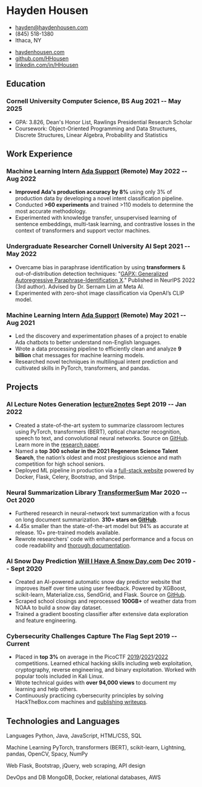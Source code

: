 <!-- The (first) h1 will be used as the <title> of the HTML page -->
# Hayden Housen

<!-- The unordered list immediately after the h1 will be formatted on a single
line. It is intended to be used for contact details -->
- <hayden@haydenhousen.com>
- (845) 518-1380
- Ithaca, NY

<!-- Social Links -->
- [haydenhousen.com](https://haydenhousen.com)
- [github.com/HHousen](https://github.com/HHousen)
- [linkedin.com/in/HHousen](https://linkedin.com/in/HHousen)

<!-- The paragraph after the h1 and ul and before the first h2 is optional. It
is intended to be used for a short summary. -->

## Education

### <span>Cornell University</span> <span><span>Computer Science, BS</span> <span>Aug 2021 -- May 2025</span></span>

- GPA: 3.826, Dean's Honor List, Rawlings Presidential Research Scholar
- Coursework: Object-Oriented Programming and Data Structures, Discrete Structures, Linear Algebra, Probability and Statistics

## Work Experience

<!-- You have to wrap the "left" and "right" half of these headings in spans by
hand -->
### <span>Machine Learning Intern</span> <span><span><a href="https://ada.cx">Ada Support</a> (Remote)</span> <span>May 2022 -- Aug 2022</span></span>

- **Improved Ada's production accuracy by 8%** using only 3% of production data by developing a novel intent classification pipeline.
- Conducted **>60 experiments** and trained >110 models to determine the most accurate methodology.
- Experimented with knowledge transfer, unsupervised learning of sentence embeddings, multi-task learning, and contrastive losses in the context of transformers and support vector machines.

### <span>Undergraduate Researcher</span> <span><span>Cornell University AI</span> <span>Sept 2021 -- May 2022</span></span>

- Overcame bias in paraphrase identification by using **transformers** & out-of-distribution detection techniques: "[GAPX: Generalized](https://haydenhousen.com/media/GAPX.pdf) [Autoregressive Paraphrase-Identification X](https://haydenhousen.com/media/GAPX.pdf)." Published in NeurIPS 2022 (3rd author). Advised by Dr. Sernam Lim at Meta AI.
- Experimented with zero-shot image classification via OpenAI’s CLIP model.

### <span>Machine Learning Intern</span> <span><span><a href="https://ada.cx">Ada Support</a> (Remote)</span> <span>May 2021 -- Aug 2021</span></span>

- Led the discovery and experimentation phases of a project to enable Ada chatbots to better understand non-English languages.
- Wrote a data processing pipeline to efficiently clean and analyze **9 billion** chat messages for machine learning models.
- Researched novel techniques in multilingual intent prediction and cultivated skills in PyTorch, transformers, and pandas.

## Projects

### <span>AI Lecture Notes Generation</span> <span><span><a href="https://haydenhousen.com/projects/lecture2notes/">lecture2notes</a></span> <span>Sept 2019 -- Jan 2022</span></span>

- Created a state-of-the-art system to summarize classroom lectures using PyTorch, transformers (BERT), optical character recognition, speech to text, and convolutional neural networks. Source on [GitHub](https://github.com/HHousen/lecture2notes/). Learn more in the [research paper](https://haydenhousen.com/media/lecture2notes-paper-v1.pdf).
- Named a **top 300 scholar in the 2021 Regeneron Science Talent Search**, the nation’s oldest and most prestigious science and math competition for high school seniors.
- Deployed ML pipeline in production via a [full-stack website](https://lecture2notes.com/) powered by Docker, Flask, Celery, Bootstrap, and Stripe.

### <span>Neural Summarization Library</span> <span><span><a href="https://github.com/HHousen/TransformerSum">TransformerSum</a></span> <span>Mar 2020 -- Oct 2020</span></span>

- Furthered research in neural-network text summarization with a focus on long document summarization. **310+ stars on [GitHub](https://github.com/HHousen/TransformerSum)**.
- 4.45x smaller than the state-of-the-art model but 94% as accurate at release. 10+ pre-trained models available.
- Rewrote researchers' code with enhanced performance and a focus on code readability and [thorough documentation](https://transformersum.readthedocs.io/en/latest/).

### <span>AI Snow Day Prediction</span> <span><span><a href="https://haydenhousen.com/projects/will-i-have-a-snow-day/">Will I Have A Snow Day.com</a></span> <span>Dec 2019 -- Sept 2020</span></span>

- Created an AI-powered automatic snow day predictor website that improves itself over time using user feedback. Powered by XGBoost, scikit-learn, Materialize.css, SendGrid, and Flask. Source on [GitHub](https://github.com/HHousen/willihaveasnowday).
- Scraped school closings and reprocessed **100GB+** of weather data from NOAA to build a snow day dataset.
- Trained a gradient boosting classifier after extensive data exploration and feature engineering.

### <span>Cybersecurity Challenges</span> <span><span>Capture The Flag</span> <span>Sept 2019 -- Current</span></span>

- Placed in **top 3%** on average in the PicoCTF [2019](https://github.com/HHousen/PicoCTF-2019)/[2021](https://github.com/HHousen/PicoCTF-2021)/[2022](https://github.com/HHousen/PicoCTF-2022) competitions. Learned ethical hacking skills including web exploitation, cryptography, reverse engineering, and binary exploitation. Worked with popular tools included in Kali Linux.
- Wrote technical guides with **over 94,000 views** to document my learning and help others.
- Continuously practicing cybersecurity principles by solving HackTheBox.com machines and [publishing writeups](https://htb.haydenhousen.com/).

## Technologies and Languages

<span>Languages</span> <span>Python, Java, JavaScript, HTML/CSS, SQL</span>

<span>Machine Learning</span> <span>PyTorch, transformers (BERT), scikit-learn, Lightning, pandas, OpenCV, Spacy, NumPy</span>

<span>Web</span> <span>Flask, Bootstrap, jQuery, web scraping, API design</span>

<span>DevOps and DB</span> <span>MongoDB, Docker, relational databases, AWS</span>

<!-- Resume [generated from markdown](https://github.com/HHousen/resume) and styled with my custom CSS via a python script. -->
